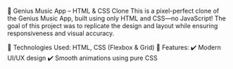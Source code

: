 🎵 Genius Music App – HTML & CSS Clone
This is a pixel-perfect clone of the Genius Music App, built using only HTML and CSS—no JavaScript! The goal of this project was to replicate the design and layout while ensuring responsiveness and visual accuracy.

🔹 Technologies Used: HTML, CSS (Flexbox & Grid)
🔹 Features:
✔️ Modern UI/UX design
✔️ Smooth animations using pure CSS

